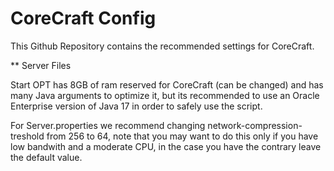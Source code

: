 # CoreCraft Config

This Github Repository contains the recommended settings for CoreCraft.

** Server Files

Start OPT has 8GB of ram reserved for CoreCraft (can be changed) and has many Java arguments to optimize it, but its recommended to use an Oracle Enterprise version of Java 17 in order to safely use the script.

For Server.properties we recommend changing network-compression-treshold from 256 to 64, note that you may want to do this only if you have low bandwith and a moderate CPU, in the case you have the contrary leave the default value.
